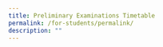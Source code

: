 ```yaml
---
title: Preliminary Examinations Timetable
permalink: /for-students/permalink/
description: ""
---
```

